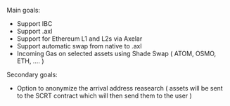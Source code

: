 Main goals: 

- Support IBC 
- Support .axl
- Support for Ethereum L1 and L2s via Axelar 
- Support automatic swap from native to .axl 
- Incoming Gas on selected assets using Shade Swap ( ATOM, OSMO, ETH, .... ) 

Secondary goals:
- Option to anonymize the arrival address reasearch ( assets will be sent to the SCRT contract which will then send them to the user )
